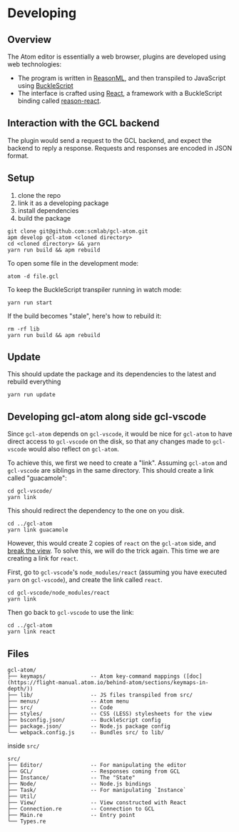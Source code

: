 # Developing

## Overview

The Atom editor is essentially a web browser, plugins are developed using
web technologies:

* The program is written in [ReasonML](https://reasonml.github.io/), and then transpiled to JavaScript using [BuckleScript](https://bucklescript.github.io/en/)
* The interface is crafted using [React](https://reactjs.org/), a framework with a BuckleScript binding called [reason-react](https://reasonml.github.io/reason-react/).

## Interaction with the GCL backend

The plugin would send a request to the GCL backend, and expect the backend to
reply a response.
Requests and responses are encoded in JSON format.

## Setup

1. clone the repo
2. link it as a developing package
3. install dependencies
4. build the package

```
git clone git@github.com:scmlab/gcl-atom.git
apm develop gcl-atom <cloned directory>
cd <cloned directory> && yarn
yarn run build && apm rebuild
```

To open some file in the development mode:

```
atom -d file.gcl
```

To keep the BuckleScript transpiler running in watch mode:

```
yarn run start
```

If the build becomes "stale", here's how to rebuild it:

```
rm -rf lib
yarn run build && apm rebuild
```

## Update

This should update the package and its dependencies to the latest and rebuild everything

```
yarn run update
```


## Developing gcl-atom along side gcl-vscode

Since `gcl-atom` depends on `gcl-vscode`, it would be nice for `gcl-atom` to have direct access to `gcl-vscode` on the disk, so that any changes made to `gcl-vscode` would also reflect on `gcl-atom`.

To achieve this, we first we need to create a "link". 
Assuming `gcl-atom` and `gcl-vscode` are siblings in the same directory.
This should create a link called "guacamole":

```
cd gcl-vscode/
yarn link
```

This should redirect the dependency to the one on you disk.

```
cd ../gcl-atom
yarn link guacamole
```

However, this would create 2 copies of `react` on the `gcl-atom` side, and [break the view](https://reactjs.org/warnings/invalid-hook-call-warning.html). To solve this, we will do the trick again. This time we are creating a link for `react`.

First, go to `gcl-vscode`'s `node_modules/react` (assuming you have executed `yarn` on `gcl-vscode`), and create the link called `react`.

```
cd gcl-vscode/node_modules/react
yarn link
```

Then go back to `gcl-vscode` to use the link:

```
cd ../gcl-atom
yarn link react
```

## Files

```
gcl-atom/
├── keymaps/              -- Atom key-command mappings ([doc](https://flight-manual.atom.io/behind-atom/sections/keymaps-in-depth/))
├── lib/                  -- JS files transpiled from src/
├── menus/                -- Atom menu
├── src/                  -- Code
├── styles/               -- CSS (LESS) stylesheets for the view
├── bsconfig.json/        -- BuckleScript config
├── package.json/         -- Node.js package config
└── webpack.config.js     -- Bundles src/ to lib/              
```

inside `src/`

```
src/
├── Editor/               -- For manipulating the editor
├── GCL/                  -- Responses coming from GCL
├── Instance/             -- The "State"
├── Node/                 -- Node.js bindings
├── Task/                 -- For manipulating `Instance`
├── Util/                 
├── View/                 -- View constructed with React
├── Connection.re         -- Connection to GCL
├── Main.re               -- Entry point
└── Types.re              
```
